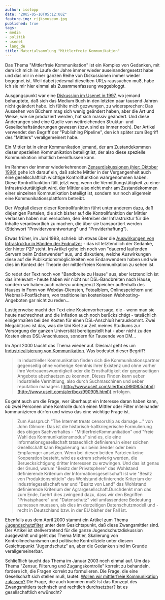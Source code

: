 ```yaml
---
author: isotopp
date: "2005-05-10T05:12:00Z"
feature-img: rijksmuseum.jpg
published: true
tags:
- media
- politik
- usenet
- lang_de
title: Materialsammlung "Mittlerfreie Kommunikation"
---
```

Das Thema "Mittlerfreie Kommunikation" ist ein Komplex von Gedanken, mit dem
ich mich im Laufe der Jahre immer wieder auseinandergesetzt habe und das mir
in einer ganzen Reihe von Diskussionen immer wieder begegnet ist. Weil dabei
jedesmal dieselben URLs raussuchen muß, habe ich sie mir hier einmal als
Zusammenfassung weggebloggt.

Ausgangspunkt war eine
[Diskussion im Usenet in 1997](http://kris.koehntopp.de/inkomploehntopp/00951.html),
wo jemand behauptete, daß sich das Medium Buch in den letzten paar tausend
Jahren nicht geändert habe. Ich fühlte mich gezwungen, zu widersprechen: Das
Aussehen von Büchern mag sich wenig geändert haben, aber die Art und Weise,
wie sie produziert werden, hat sich massiv geändert. Und diese Änderungen
sind eine Quelle von weitreichenden Struktur- und Gesellschaftsänderungen
gewesen (bzw. sind es immer noch). Der Artikel verwendet den Begriff der
"Publishing Pipeline", den ich später zum Begriff des "Mittlers"
verallgemeinert habe.

Ein Mittler ist in einer Kommunikation jemand, der am Zustandekommen dieser
speziellen Kommunikation beteiligt ist, der also diese spezielle
Kommunikation inhaltlich beeinflussen kann.

Im Rahmen der immer wiederkehrenden
[Zensurdiskussionen (hier: Oktober 1998)](http://groups-beta.google.com/group/de.admin.news.misc/msg/2167033d3858f411)
gehe ich darauf ein, daß solche Mittler in der Vergangenheit auch eine
gesellschaftlich wichtige Kontrollfunktion wahrgenommen haben. Diese
Kontrollfunktion fällt jetzt weg, wenn die Vermittlungstätigkeit zu einer
Infrastrukturtätigkeit wird, der Mittler also nicht mehr am Zustandekommen
einer einzelnen Kommunikation beteiligt ist, sondern nur noch allgemein eine
Kommunikationsplattform betreibt.

Der Wegfall dieser dieser Kontrollfunktion führt unter anderem dazu, daß
diejenigen Parteien, die sich bisher auf die Kontrollfunktion der Mittler
verlassen haben nun versuchen, den Betreiber der Infrastruktur für die
Inhalte verantwortlich zu machen, die über sie transportiert werden
(Stichwort "Providerverantwortung" und "Providerhaftung").

Etwas früher, im Juni 1998, schrieb ich etwas über die
[Auswirkungen von Infrastruktur in Händen der Endnutzer](http://www.fitug.de/debate/9806/msg00657.html) -
das ist letztendlich der Gedanke, der hinter P2P steht. Im Artikel gehe ich
noch von "dauernd laufenden Servern beim Endanwender" aus, und diskutiere,
welche Auswirkungen diese auf die Publikationsmöglichkeiten von Endanwendern
haben und wie dies im Kontext der Theorie der mittlerfreien Kommunikation zu
sehen ist.

So redet der Text noch von "Bandbreite zu Hause" aus, aber letztendlich ist
das irrelevant - heute haben wir nicht nur DSL-Bandbreiten nach Hause,
sondern wir haben auch nahezu unbegrenzt Speicher außerhalb des Hauses in
Form von Webdav-Diensten, Fotoalblem, Onlinespeichern und
Webmail-Postfächern, von traditionellen kostenlosen Webhosting-Angeboten gar
nicht zu reden...

Lustigerweise macht der Text eine Kostenvorhersage, die - wenn man sie heute
nachrechnet und die Inflation auch noch berücksichtigt - tatsächlich
einigermaßen bei den Kosten für einen DSL-Anschluß herauskommt. Zwei
Megabit/sec ist das, was die Uni Kiel zur Zeit meines Studiums zur
Versorgung der ganzen Universität bereitgestellt hat - aber nicht zu den
Kosten eines DSL-Anschlusses, sondern für Tausende von DM...

Im April 2000 taucht das Thema wieder auf. Diesmal geht es um
[Industriealisierung von Kommunikation]( http://www.fitug.de/debate/0004/msg00514.html).
Was bedeutet dieser Begriff?

> In industrieller Kommunikation finden sich die Kommunikationspartner
> gegenseitig ohne vorherige Kenntnis ihrer Existenz und ohne vorher ihre
> Vertrauenswuerdigkeit oder die Ernsthaftigkeit der gegenseitigen Angebote
> abschaetzen zu koennen. Dieses Finden kann ueber industrielle Vermittlung,
> also durch Suchmaschinen und ueber reputation managers
> ([http://www.useit.com/alertbox/990905.html](http://www.useit.com/alertbox/990905.html))
> erfolgen.

Es geht auch um die Frage, wer überhaupt ein Interesse daran haben kann, ob
zwei Personen ohne Kontrolle durch einen Mittler oder Filter miteinander
kommunizieren dürfen und wieso das eine wichtige Frage ist.

> Zum Ausspruch "The Internet treats censorship as damage ..." von John
> Gilmore: Das ist die historisch-kaltkriegerische Formulierung des obigen
> Sachverhaltes - "MittlerfreieKommunikation" _und_ "freie Wahl des
> Kommunikationsmodus" sind es, die eine Informationsgesellschaft
> tatsaechlich definieren.In einer solchen Gesellschaft kann Regulierung nur
> beim Sender oder beim Empfaenger ansetzen. Wenn bei diesen beiden Parteien
> keine Kooperation besteht, wird es extrem schwierig werden, die
> Beruecksichtigung dritter Interessen zu erzwingen. Und das ist genau der
> Grund, warum "Besitz der Privatsphere" das Wohlstand definierende
> Kriterium der Informationsgesellschaft ist wie "Besitz von
> Produktionsmitteln" das Wohlstand definierende Kriterium der
> Industriegesellschaft war und "Besitz von Land" das Wohlstand definierende
> Kriterium der Agrargesellschaft.Durchdenkt man das zum Ende, fuehrt dies
> zwingend dazu, dass wir den Begriffen "Privatsphaere" und "Datenschutz"
> viel umfassendere Bedeutung zumessen muessen, als dies im derzeitigen
> Datenschutzmodell und -recht in Deutschland bzw. in der EU bisher der Fall
> ist.

Ebenfalls aus dem April 2000 stammt ein Artikel zum Thema
[Jugendschutzfilter](http://www.fitug.de/debate/0004/msg00561.html) unter
dem Gesichtspunkt, daß diese Zwangsmittler sind. Der Artikel ist
stellvertretend für die ganze Jugendschutzdiskussion ausgewählt und geht das
Thema Mittler, Skalierung von Kontrollmechanismen und poltiische
Kontrollziele unter diesem Gesichtspunkt "Jugendschutz" an, aber die
Gedanken sind im Grunde verallgemeinerbar.

Schließlich taucht das Thema im Januar 2003 noch einmal auf. Um das Thema
"Zensur, Filterung und Zugangskontrolle" korrekt zu behandeln, fordere ich,
die Fragen korrekt zu formulieren. Die Frage, die eine Gesellschaft sich
stellen muß, lautet:
[Wollen wir mittlerfreie Kommunikation zulassen?](http://www.fitug.de/debate/0301/msg00303.html)
Die Frage, die auch kommen muß: Ist das Konzept des Zwangsmittlers technisch
und rechtlich durchsetzbar? Ist es gesellschaftlich erwünscht?
